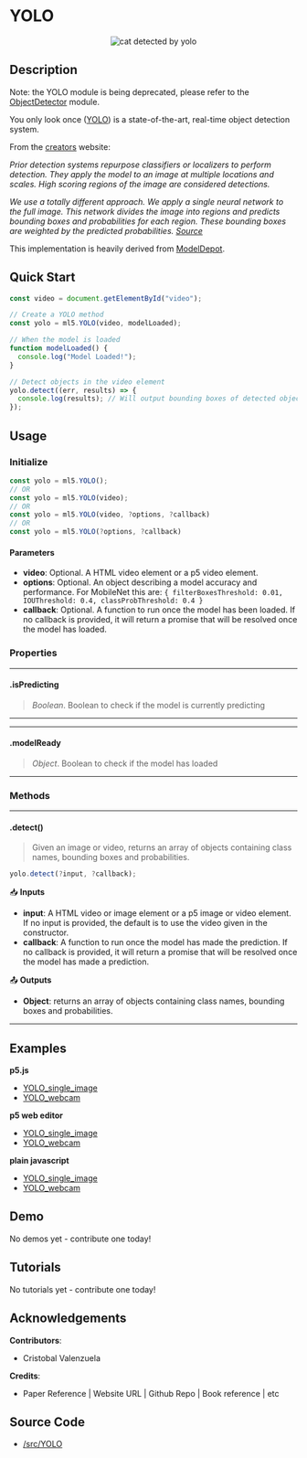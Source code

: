 # YOLO

<center>
    <img class="header-img" alt="cat detected by yolo" src="assets/header-yolo.png">
</center>

## Description

Note: the YOLO module is being deprecated, please refer to the [ObjectDetector](object-detector.md) module.

You only look once ([YOLO](https://pjreddie.com/darknet/yolo/)) is a state-of-the-art, real-time object detection system.

From the [creators](https://pjreddie.com/darknet/yolo/) website:

_Prior detection systems repurpose classifiers or localizers to perform detection. They apply the model to an image at multiple locations and scales. High scoring regions of the image are considered detections._

_We use a totally different approach. We apply a single neural network to the full image. This network divides the image into regions and predicts bounding boxes and probabilities for each region. These bounding boxes are weighted by the predicted probabilities. [Source](https://pjreddie.com/darknet/yolo/)_

This implementation is heavily derived from [ModelDepot](https://github.com/ModelDepot/tfjs-yolo-tiny).

## Quick Start

```js
const video = document.getElementById("video");

// Create a YOLO method
const yolo = ml5.YOLO(video, modelLoaded);

// When the model is loaded
function modelLoaded() {
  console.log("Model Loaded!");
}

// Detect objects in the video element
yolo.detect((err, results) => {
  console.log(results); // Will output bounding boxes of detected objects
});
```

## Usage

### Initialize

```js
const yolo = ml5.YOLO();
// OR
const yolo = ml5.YOLO(video);
// OR
const yolo = ml5.YOLO(video, ?options, ?callback)
// OR
const yolo = ml5.YOLO(?options, ?callback)
```

#### Parameters

- **video**: Optional. A HTML video element or a p5 video element.
- **options**: Optional. An object describing a model accuracy and performance. For MobileNet this are: `{ filterBoxesThreshold: 0.01, IOUThreshold: 0.4, classProbThreshold: 0.4 }`
- **callback**: Optional. A function to run once the model has been loaded. If no callback is provided, it will return a promise that will be resolved once the model has loaded.

### Properties

---

#### .isPredicting

> _Boolean_. Boolean to check if the model is currently predicting

---

---

#### .modelReady

> _Object_. Boolean to check if the model has loaded

---

### Methods

---

#### .detect()

> Given an image or video, returns an array of objects containing class names, bounding boxes and probabilities.

```js
yolo.detect(?input, ?callback);
```

📥 **Inputs**

- **input**: A HTML video or image element or a p5 image or video element. If no input is provided, the default is to use the video given in the constructor.
- **callback**: A function to run once the model has made the prediction. If no callback is provided, it will return a promise that will be resolved once the model has made a prediction.

📤 **Outputs**

- **Object**: returns an array of objects containing class names, bounding boxes and probabilities.

---

## Examples

**p5.js**

- [YOLO_single_image](https://github.com/ml5js/ml5-library/tree/main/examples/p5js/YOLO/YOLO_single_image)
- [YOLO_webcam](https://github.com/ml5js/ml5-library/tree/main/examples/p5js/YOLO/YOLO_webcam)

**p5 web editor**

- [YOLO_single_image](https://editor.p5js.org/ml5/sketches/YOLO_single_image)
- [YOLO_webcam](https://editor.p5js.org/ml5/sketches/YOLO_webcam)

**plain javascript**

- [YOLO_single_image](https://github.com/ml5js/ml5-library/tree/main/examples/javascript/YOLO/YOLO_single_image)
- [YOLO_webcam](https://github.com/ml5js/ml5-library/tree/main/examples/javascript/YOLO/YOLO_webcam)

## Demo

No demos yet - contribute one today!

## Tutorials

No tutorials yet - contribute one today!

## Acknowledgements

**Contributors**:

- Cristobal Valenzuela

**Credits**:

- Paper Reference | Website URL | Github Repo | Book reference | etc

## Source Code

- [/src/YOLO](https://github.com/ml5js/ml5-library/tree/main/src/YOLO)
